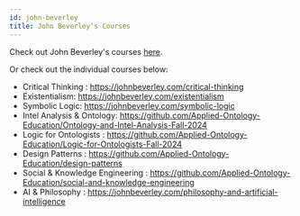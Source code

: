 ```yaml
---
id: john-beverley
title: John Beverley's Courses
---
```


Check out John Beverley's courses [here](https://www.johnbeverley.com/).

Or check out the individual courses below:

- Critical Thinking : https://johnbeverley.com/critical-thinking
- Existentialism: https://johnbeverley.com/existentialism
- Symbolic Logic: https://johnbeverley.com/symbolic-logic
- Intel Analysis & Ontology: https://github.com/Applied-Ontology-Education/Ontology-and-Intel-Analysis-Fall-2024
- Logic for Ontologists : https://github.com/Applied-Ontology-Education/Logic-for-Ontologists-Fall-2024
- Design Patterns : https://github.com/Applied-Ontology-Education/design-patterns
- Social & Knowledge Engineering : https://github.com/Applied-Ontology-Education/social-and-knowledge-engineering
- AI & Philosophy : https://johnbeverley.com/philosophy-and-artificial-intelligence